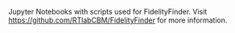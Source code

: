 Jupyter Notebooks with scripts used for FidelityFinder. Visit https://github.com/RTlabCBM/FidelityFinder for more information.
